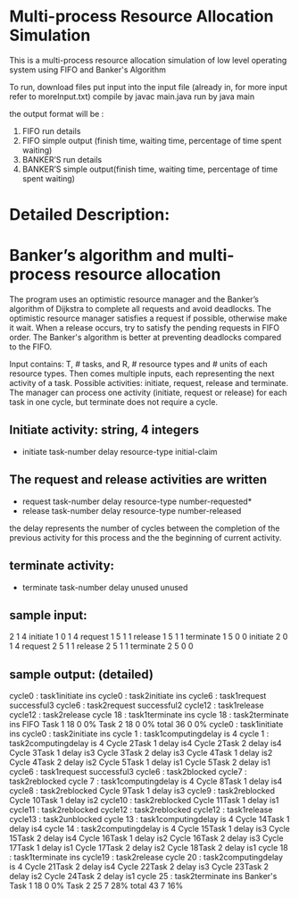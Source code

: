 # Multi-process Resource Allocation Simulation
This is a multi-process resource allocation simulation of low level operating system using FIFO and Banker's Algorithm


To run, download files 
put input into the input file (already in, for more input refer to moreInput.txt)
compile by javac main.java
run by java main

the output format will be :
1. FIFO run details
2. FIFO simple output (finish time, waiting time, percentage of time spent waiting)
3. BANKER’S run details
4. BANKER’S simple output(finish time, waiting time, percentage of time spent waiting)

# Detailed Description:
# Banker’s algorithm and multi-process resource allocation

The program uses an optimistic resource manager and the Banker’s algorithm of Dijkstra to complete all requests and avoid deadlocks. The optimistic resource manager satisfies a request if possible, otherwise make it wait. When a release occurs, try to satisfy the pending requests in FIFO order. The Banker's algorithm is better at preventing deadlocks compared to the FIFO. 

Input contains: T, # tasks, and R, # resource types and # units of each resource types. Then comes multiple inputs, each representing the next activity of a task. Possible activities: initiate, request, release and terminate. The manager can process one activity (initiate, request or release) for each task in one cycle, but terminate does not require a cycle. 

## **Initiate** activity: string, 4 integers
-	initiate task-number delay resource-type initial-claim

## The **request** and **release** activities are written
-	request task-number delay resource-type number-requested*
-	release task-number delay resource-type number-released

the delay represents the number of cycles between the completion of the previous activity for this process and the the beginning of current activity. 

## **terminate** activity:
-	terminate task-number delay unused unused

## sample input:
  2 1 4
  initiate  1 0 1 4
  request   1 5 1 1
  release   1 5 1 1
  terminate 1 5 0 0
  initiate  2 0 1 4
  request   2 5 1 1
  release   2 5 1 1
  terminate 2 5 0 0


## sample output: (detailed)
  cycle0 : task1initiate ins
  cycle0 : task2initiate ins
  cycle6 : task1request successful3
  cycle6 : task2request successful2
  cycle12 : task1release
  cycle12 : task2release
  cycle 18 : task1terminate ins
  cycle 18 : task2terminate ins
           FIFO
  Task 1      18    0  0%
  Task 2      18    0  0%
  total       36    0  0%
  cycle0 : task1initiate ins
  cycle0 : task2initiate ins
  cycle 1 : task1computingdelay is 4
  cycle 1 : task2computingdelay is 4
  Cycle 2Task 1   delay is4
  Cycle 2Task 2   delay is4
  Cycle 3Task 1   delay is3
  Cycle 3Task 2   delay is3
  Cycle 4Task 1   delay is2
  Cycle 4Task 2   delay is2
  Cycle 5Task 1   delay is1
  Cycle 5Task 2   delay is1
  cycle6 : task1request successful3
  cycle6 : task2blocked
  cycle7 : task2reblocked
  cycle 7 : task1computingdelay is 4
  Cycle 8Task 1   delay is4
  cycle8 : task2reblocked
  Cycle 9Task 1   delay is3
  cycle9 : task2reblocked
  Cycle 10Task 1   delay is2
  cycle10 : task2reblocked
  Cycle 11Task 1   delay is1
  cycle11 : task2reblocked
  cycle12 : task2reblocked
  cycle12 : task1release
  cycle13 : task2unblocked
  cycle 13 : task1computingdelay is 4
  Cycle 14Task 1   delay is4
  cycle 14 : task2computingdelay is 4
  Cycle 15Task 1   delay is3
  Cycle 15Task 2   delay is4
  Cycle 16Task 1   delay is2
  Cycle 16Task 2   delay is3
  Cycle 17Task 1   delay is1
  Cycle 17Task 2   delay is2
  Cycle 18Task 2   delay is1
  cycle 18 : task1terminate ins
  cycle19 : task2release
  cycle 20 : task2computingdelay is 4
  Cycle 21Task 2   delay is4
  Cycle 22Task 2   delay is3
  Cycle 23Task 2   delay is2
  Cycle 24Task 2   delay is1
  cycle 25 : task2terminate ins
           Banker's
  Task 1      18    0  0%
  Task 2      25    7  28%
  total       43    7  16%



